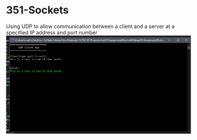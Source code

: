# 351-Sockets
Using UDP to allow communication between a client and a server at a specified IP address and port number
![Sample Image](https://github.com/Bizarrespace/351-Sockets/blob/main/App.png)
